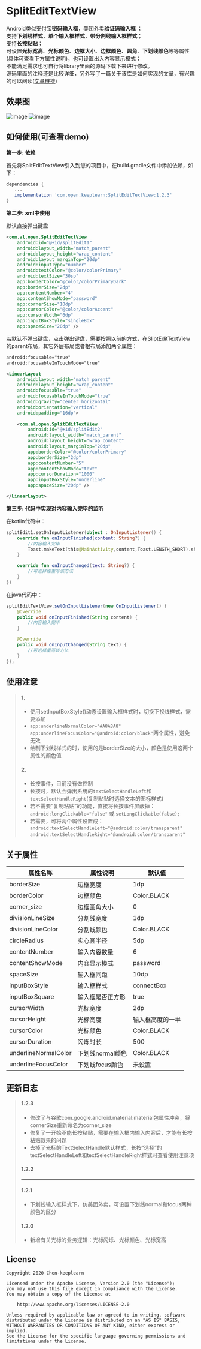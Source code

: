 # SplitEditTextView
Android类似支付宝**密码输入框**，美团外卖**验证码输入框** ；</br> 
支持**下划线样式**，**单个输入框样式**，**带分割线输入框样式**；</br> 
支持**长按粘贴**；</br>
可设置**光标宽高**、**光标颜色**、**边框大小**、**边框颜色**、**圆角**、**下划线颜色**等等属性(具体可查看下方属性说明)，也可设置出入内容显示模式；</br> 
不能满足需求也可自行将library里面的源码下载下来进行修改。</br> 
源码里面的注释还是比较详细，另外写了一篇关于该库是如何实现的文章，有兴趣的可以阅读([文章链接](https://juejin.im/post/5efaddf25188252e397ec91d))
## 效果图
![image](https://github.com/Chen-keeplearn/SplitEditTextView/blob/other/screenshot/SplitEditTextView_Screenshot_Gif_02.gif)
![image](https://github.com/Chen-keeplearn/SplitEditTextView/blob/other/screenshot/SplitEditTextView_Screenshot_03.jpg)
## 如何使用(可查看demo)
**第一步: 依赖**

首先将SplitEditTextView引入到您的项目中，在build.gradle文件中添加依赖，如下：
``` groovy
dependencies {
   ...
   implementation 'com.open.keeplearn:SplitEditTextView:1.2.3'  
}
```
**第二步: xml中使用**

默认直接弹出键盘
``` xml
<com.al.open.SplitEditTextView
    android:id="@+id/splitEdit1"
    android:layout_width="match_parent"
    android:layout_height="wrap_content"
    android:layout_marginTop="20dp"
    android:inputType="number"
    android:textColor="@color/colorPrimary"
    android:textSize="30sp"
    app:borderColor="@color/colorPrimaryDark"
    app:borderSize="2dp"
    app:contentNumber="4"
    app:contentShowMode="password"
    app:cornerSize="10dp"
    app:cursorColor="@color/colorAccent"
    app:cursorWidth="6dp"
    app:inputBoxStyle="singleBox"
    app:spaceSize="20dp" />
```
若默认不弹出键盘，点击弹出键盘，需要按照以前的方式，在SliptEditTextView的parent布局，其它外层布局或者根布局添加两个属性：
``` xml
android:focusable="true"
android:focusableInTouchMode="true"
```
``` xml
<LinearLayout
    android:layout_width="match_parent"
    android:layout_height="wrap_content"
    android:focusable="true"
    android:focusableInTouchMode="true"
    android:gravity="center_horizontal"
    android:orientation="vertical"
    android:padding="16dp">
        
    <com.al.open.SplitEditTextView
        android:id="@+id/splitEdit2"
        android:layout_width="match_parent"
        android:layout_height="wrap_content"
        android:layout_marginTop="20dp"
        app:borderColor="@color/colorPrimary"
        app:borderSize="2dp"
        app:contentNumber="5"
        app:contentShowMode="text"
        app:cursorDuration="1000"
        app:inputBoxStyle="underline"
        app:spaceSize="20dp" />

</LinearLayout>
```
**第三步: 代码中实现对内容输入完毕的监听**

在kotlin代码中：
``` kotlin
splitEdit1.setOnInputListener(object : OnInputListener() {
    override fun onInputFinished(content: String?) {
        //内容输入完毕
        Toast.makeText(this@MainActivity,content,Toast.LENGTH_SHORT).show()
    }

    override fun onInputChanged(text: String?) {
        //可选择性重写该方法
    }
})
```
在java代码中：
``` java
splitEditTextView.setOnInputListener(new OnInputListener() {
    @Override
    public void onInputFinished(String content) {
        //内容输入完毕
    }

    @Override
    public void onInputChanged(String text) {
        //可选择重写该方法
    }
});
```
## 使用注意
> #### 1.
> - 使用setInputBoxStyle()动态设置输入框样式时，切换下换线样式，需要添加
> - `app:underlineNormalColor="#A8A8A8" app:underlineFocusColor="@android:color/black"`两个属性，避免无效
> - 绘制下划线样式的时，使用的是borderSize的大小，颜色是使用这两个属性的颜色值
> #### 2.
> - 长按事件，目前没有做控制
> - 长按时，默认会弹出系统的`textSelectHandleLeft`和`textSelectHandleRight`(复制粘贴时选择文本的图标样式)
> - 若不需要“复制粘贴”的功能，直接将长按事件屏蔽掉： </br> 
 `android:longClickable="false"` 或 `setLongClickable(false);`
> - 若需要，可将两个属性设置成： </br> 
`android:textSelectHandleLeft="@android:color/transparent"` `android:textSelectHandleRight="@android:color/transparent"`


## 关于属性
| 属性名称 | 属性说明 | 默认值 |
|----------|---------|--------|
| borderSize| 边框宽度 | 1dp |
| borderColor| 边框颜色 | Color.BLACK |
| corner_size| 边框圆角大小 | 0 |
| divisionLineSize| 分割线宽度 | 1dp |
| divisionLineColor| 分割线颜色 | Color.BLACK |
| circleRadius| 实心圆半径 | 5dp |
| contentNumber| 输入内容数量 | 6 |
| contentShowMode| 内容显示模式 | password |
| spaceSize| 输入框间距 | 10dp |
| inputBoxStyle| 输入框样式 | connectBox |
| inputBoxSquare| 输入框是否正方形 | true |
| cursorWidth| 光标宽度 | 2dp |
| cursorHeight| 光标高度 | 输入框高度的一半 |
| cursorColor| 光标颜色 | Color.BLACK |
| cursorDuration| 闪烁时长 | 500 |
| underlineNormalColor| 下划线normal颜色 | Color.BLACK |
| underlineFocusColor| 下划线focus颜色 | 未设置 |

## 更新日志
> #### 1.2.3
> - 修改了与谷歌com.google.android.material:material包属性冲突，将cornerSize重新命名为corner_size
> - 修复了一开始不能长按粘贴，需要在输入框内输入内容后，才能有长按粘贴效果的问题
> - 去掉了光标的TextSelectHandle默认样式，长按“选择”的textSelectHandleLeft和textSelectHandleRight样式可查看使用注意项
> #### 1.2.2
> - -------------------------------
> #### 1.2.1
> - 下划线输入框样式下，仿美团外卖，可设置下划线normal和focus两种颜色的区分
> #### 1.2.0
> - 新增有关光标的业务逻辑：光标闪烁、光标颜色、光标宽高

## License
```
Copyright 2020 Chen-keeplearn

Licensed under the Apache License, Version 2.0 (the "License");
you may not use this file except in compliance with the License.
You may obtain a copy of the License at

    http://www.apache.org/licenses/LICENSE-2.0

Unless required by applicable law or agreed to in writing, software
distributed under the License is distributed on an "AS IS" BASIS,
WITHOUT WARRANTIES OR CONDITIONS OF ANY KIND, either express or implied.
See the License for the specific language governing permissions and
limitations under the License.
```

